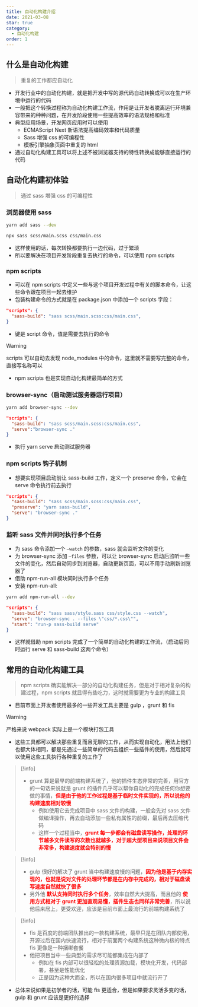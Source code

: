 ```yaml
---
title: 自动化构建介绍
date: 2021-03-08
star: true
category:
  - 自动化构建
order: 1
---
```


## 什么是自动化构建

> 重复的工作都应自动化

- 开发行业中的自动化构建，就是把开发中写的源代码自动转换成可以在生产环境中运行的代码
- 一般把这个转换过程称为自动化构建工作流，作用是让开发者脱离运行环境兼容带来的种种问题，在开发阶段使用一些提高效率的语法规格和标准
- 典型应用场景，开发网页应用时可以使用
  - ECMAScript Next 新语法提高编码效率和代码质量
  - Sass 增强 css 的可编程性
  - 模板引擎抽象页面中重复的 html
- 通过自动化构建工具可以将上述不被浏览器支持的特性转换成能够直接运行的代码

## 自动化构建初体验

> 通过 sass 增强 css 的可编程性

### 浏览器使用 sass

```bash
yarn add sass --dev

npx sass scss/main.scss css/main.css
```

- 这样使用的话，每次转换都要执行一边代码，过于繁琐
- 所以要解决在项目开发阶段重复去执行的命令，可以使用 npm scripts

### npm scripts

- 可以在 npm scripts 中定义一些与这个项目开发过程中有关的脚本命令，让这些命令跟在项目一起去维护
- 包装构建命令的方式就是在 package.json 中添加一个 scripts 字段：

```json
"scripts": {
  "sass-build": "sass scss/main.scss:css/main.css",
}
```

- 键是 script 命令，值是需要去执行的命令

> [!warning]
> scripts 可以自动去发现 node_modules 中的命令，这里就不需要写完整的命令，直接写名称可以

- npm scripts 也是实现自动化构建最简单的方式

### browser-sync（启动测试服务器运行项目）

```bash
yarn add browser-sync --dev
```

```json
"scripts": {
  "sass-build": "sass scss/main.scss:css/main.css",
  "serve":"browser-sync ."
}
```

- 执行 yarn serve 启动测试服务器

### npm scripts 钩子机制

- 想要实现项目启动前让 sass-build 工作，定义一个 preserve 命令，它会在 serve 命令执行前去执行

```json
"scripts": {
  "sass-build": "sass scss/main.scss:css/main.css",
  "preserve": "yarn sass-build",
  "serve": "browser-sync ."
}
```

### 监听 sass 文件并同时执行多个任务

- 为 sass 命令添加一个 `–watch` 的参数，sass 就会监听文件的变化
- 为 browser-sync 添加 `–files` 参数，可以让 browser-sync 启动后监听一些文件的变化，然后自动同步到浏览器，自动更新页面，可以不用手动刷新浏览器了
- 借助 npm-run-all 模块同时执行多个任务
- 安装 npm-run-all:

```bash
yarn add npm-run-all --dev
```

```json
"scripts": {
  "sass-build": "sass sass/style.sass css/style.css --watch",
  "serve": "browser-sync . --files \"css/*.css\"",
  "start": "run-p sass-build serve"
}
```

- 这样就借助 npm scripts 完成了一个简单的自动化构建的工作流，（启动后同时运行 serve 和 sass-build 这两个命令）

## 常用的自动化构建工具

> npm scripts 确实能解决一部分的自动化构建任务，但是对于相对复杂的构建过程，npm scripts 就显得有些吃力，这时就需要更为专业的构建工具

- 目前市面上开发者使用最多的一些开发工具主要是 gulp ，grunt 和 fis

> [!warning]
> 严格来说 webpack 实际上是一个模块打包工具

- 这些工具都可以解决那些重复而且无聊的工作，从而实现自动化，用法上他们也都大体相同，都是先通过一些简单的代码去组织一些插件的使用，然后就可以使用这些工具执行各种重复的工作了

> [!info]
>
> - grunt 算是最早的前端构建系统了，他的插件生态非常的完善，用官方的一句话来说就是 grunt 的插件几乎可以帮你自动化的完成任何你想要做的事情，**<font color=red>但是由于他的工作过程是基于临时文件实现的，所以说他的构建速度相对较慢</font>**
>   - 例如使用它去完成项目中 sass 文件的构建，一般会先对 sass 文件做编译操作，再去自动添加一些私有属性的前缀，最后再去压缩代码
>   - 这样一个过程当中，**<font color=red>grunt 每一步都会有磁盘读写操作，处理的环节越多文件读写的次数也就越多，对于超大型项目来说项目文件会非常多，构建速度就会特别的慢</font>**

> [!info]
>
> - gulp 很好的解决了 grunt 当中构建速度慢的问题，**<font color=red>因为他是基于内存实现的，也就是说对文件的处理环节都是在内存中完成的，相对于磁盘读写速度自然就快了很多</font>**
> - 另外他 **<font color=red>默认支持同时执行多个任务</font>**，效率自然大大提高，而且他的 **<font color=red>使用方式相对于 grunt 更加直观易懂，插件生态也同样非常完善</font>**，所以说他后来居上，更受欢迎，应该是目前市面上最流行的前端构建系统了

> [!info]
>
> - fis 是百度的前端团队推出的一款构建系统，最早只是在团队内部使用，开源过后在国内快速流行，相对于前面两个构建系统这种微内核的特点 fis 更像是一种捆绑套餐
> - 他把项目当中一些典型的需求尽可能都集成在内部了
>   - 例如在 fis 内部可以很轻松的处理资源加载，模块化开发，代码部署，甚至是性能优化
>   - 正是因为这种大而全，所以在国内很多项目中就流行开了

- 总体来说如果是初学者的话，可能 fis 更适合，但是如果要求灵活多变的话，gulp 和 grunt 应该是更好的选择
